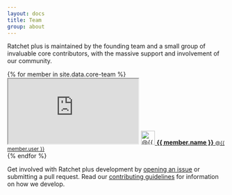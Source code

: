 ```yaml
---
layout: docs
title: Team
group: about
---
```


Ratchet plus is maintained by the founding team and a small group of invaluable core contributors, with the massive support and involvement of our community.

<div class="list-group bd-team">
  {% for member in site.data.core-team %}
    <div class="list-group-item">
      <iframe class="github-btn" src="https://ghbtns.com/github-btn.html?user={{ member.user }}&amp;type=follow"></iframe>
      <a class="team-member" href="https://github.com/{{ member.user }}">
        <img src="https://avatars1.githubusercontent.com/u/{{ member.avatar }}?v=3&s=160" alt="@{{ member.user }}" width="32" height="32">
        <strong>{{ member.name }}</strong> <small>@{{ member.user }}</small>
      </a>
    </div>
  {% endfor %}
</div>

Get involved with Ratchet plus development by [opening an issue](https://github.com/kimsQ/rc/issues/new) or submitting a pull request. Read our [contributing guidelines](https://github.com/kimsQ/rc/blob/master/CONTRIBUTING.md) for information on how we develop.
